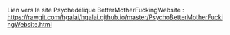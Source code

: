 Lien vers le site Psychédélique BetterMotherFuckingWebsite : https://rawgit.com/hgalai/hgalai.github.io/master/PsychoBetterMotherFuckingWebsite.html

